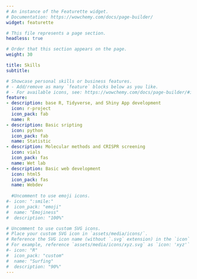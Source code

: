 ```yaml
---
# An instance of the Featurette widget.
# Documentation: https://wowchemy.com/docs/page-builder/
widget: featurette

# This file represents a page section.
headless: true

# Order that this section appears on the page.
weight: 30

title: Skills
subtitle:

# Showcase personal skills or business features.
# - Add/remove as many `feature` blocks below as you like.
# - For available icons, see: https://wowchemy.com/docs/page-builder/#icons
feature:
- description: base R, Tidyverse, and Shiny App development
  icon: r-project
  icon_pack: fab
  name: R
- description: Basic sripting
  icon: python
  icon_pack: fab
  name: Statistic
- description: Molecular methods and CRISPR screening
  icon: vials
  icon_pack: fas
  name: Wet lab
- description: Basic web development
  icon: html5
  icon_pack: fas
  name: Webdev
  
  #Uncomment to use emoji icons.
#- icon: ":smile:"
#  icon_pack: "emoji"
#  name: "Emojiness"
#  description: "100%"  

# Uncomment to use custom SVG icons.
# Place your custom SVG icon in `assets/media/icons/`.
# Reference the SVG icon name (without `.svg` extension) in the `icon` field.
# For example, reference `assets/media/icons/xyz.svg` as `icon: 'xyz'`
#- icon: "R"
#  icon_pack: "custom"
#  name: "Surfing"
#  description: "90%"
---
```

